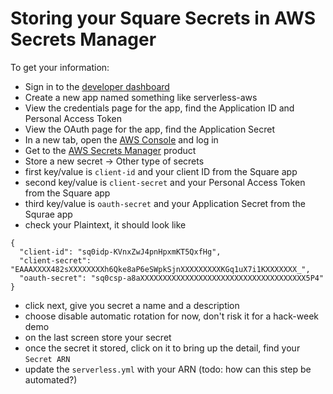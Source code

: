 # Storing your Square Secrets in AWS Secrets Manager

To get your information:
* Sign in to the [developer dashboard][1]
* Create a new app named something like serverless-aws
* View the credentials page for the app, find the Application ID and Personal Access Token
* View the OAuth page for the app, find the Application Secret
* In a new tab, open the [AWS Console][2] and log in
* Get to the [AWS Secrets Manager][3] product
* Store a new secret -> Other type of secrets
* first key/value is `client-id` and your client ID from the Square app
* second key/value is `client-secret` and your Personal Access Token from the Square app
* third key/value is `oauth-secret` and your Application Secret from the Squrae app
* check your Plaintext, it should look like
```$json
{
  "client-id": "sq0idp-KVnxZwJ4pnHpxmKT5QxfHg",
  "client-secret": "EAAAXXXX482sXXXXXXXXh6Qke8aP6eSWpkSjnXXXXXXXXXKGq1uX7i1KXXXXXXX_",
  "oauth-secret": "sq0csp-a8aXXXXXXXXXXXXXXXXXXXXXXXXXXXXXXXXXXXXX5P4"
}
```
* click next, give you secret a name and a description
* choose disable automatic rotation for now, don't risk it for a hack-week demo
* on the last screen store your secret
* once the secret it stored, click on it to bring up the detail, find your `Secret ARN`
* update the `serverless.yml` with your ARN (todo: how can this step be automated?)

[1]: https://connect.squareup.com/apps
[2]: https://us-west-1.console.aws.amazon.com/console/home
[3]: https://us-west-1.console.aws.amazon.com/secretsmanager/home?region=us-west-1#/listSecrets